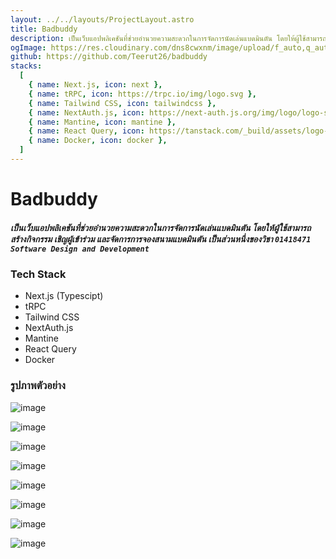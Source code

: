 ```yaml
---
layout: ../../layouts/ProjectLayout.astro
title: Badbuddy
description: เป็นเว็บแอปพลิเคชันที่ช่วยอำนวยความสะดวกในการจัดการนัดเล่นแบดมินตัน โดยให้ผู้ใช้สามารถสร้างกิจกรรม เชิญผู้เข้าร่วม และจัดการการจองสนามแบดมินตัน
ogImage: https://res.cloudinary.com/dns8cwxnm/image/upload/f_auto,q_auto/v1/portfolio/badbuddy/jcch0dz0sghrgksnffsp
github: https://github.com/Teerut26/badbuddy
stacks:
  [
    { name: Next.js, icon: next },
    { name: tRPC, icon: https://trpc.io/img/logo.svg },
    { name: Tailwind CSS, icon: tailwindcss },
    { name: NextAuth.js, icon: https://next-auth.js.org/img/logo/logo-sm.png },
    { name: Mantine, icon: mantine },
    { name: React Query, icon: https://tanstack.com/_build/assets/logo-color-600w-Bx4vtR8J.png },
    { name: Docker, icon: docker },
  ]
---
```


# Badbuddy

##### เป็นเว็บแอปพลิเคชันที่ช่วยอำนวยความสะดวกในการจัดการนัดเล่นแบดมินตัน โดยให้ผู้ใช้สามารถสร้างกิจกรรม เชิญผู้เข้าร่วม และจัดการการจองสนามแบดมินตัน เป็นส่วนหนึ่งของวิชา `01418471 Software Design and Development`

### Tech Stack
- Next.js (Typescipt)
- tRPC
- Tailwind CSS
- NextAuth.js
- Mantine
- React Query
- Docker
  
### รูปภาพตัวอย่าง

![image](https://res.cloudinary.com/dns8cwxnm/image/upload/f_auto,q_auto/v1/portfolio/badbuddy/jcch0dz0sghrgksnffsp)

![image](https://res.cloudinary.com/dns8cwxnm/image/upload/f_auto,q_auto/v1/portfolio/badbuddy/hjpahxc8qltwxnnblkqx)

![image](https://res.cloudinary.com/dns8cwxnm/image/upload/f_auto,q_auto/v1/portfolio/badbuddy/pdutf8kjnwxrkmmuvhq7)

![image](https://res.cloudinary.com/dns8cwxnm/image/upload/f_auto,q_auto/v1/portfolio/badbuddy/acr8x7zgyzxgauwish2l)

![image](https://res.cloudinary.com/dns8cwxnm/image/upload/f_auto,q_auto/v1/portfolio/badbuddy/nabx9uih51zfzdk8argl)

![image](https://res.cloudinary.com/dns8cwxnm/image/upload/f_auto,q_auto/v1/portfolio/badbuddy/nokbqb13y8rrt7fcottn)

![image](https://res.cloudinary.com/dns8cwxnm/image/upload/f_auto,q_auto/v1/portfolio/badbuddy/khavcisvygk9p2nolnhh)

![image](https://res.cloudinary.com/dns8cwxnm/image/upload/f_auto,q_auto/v1/portfolio/badbuddy/pzdtla5etf0fd9jkjsqq)
